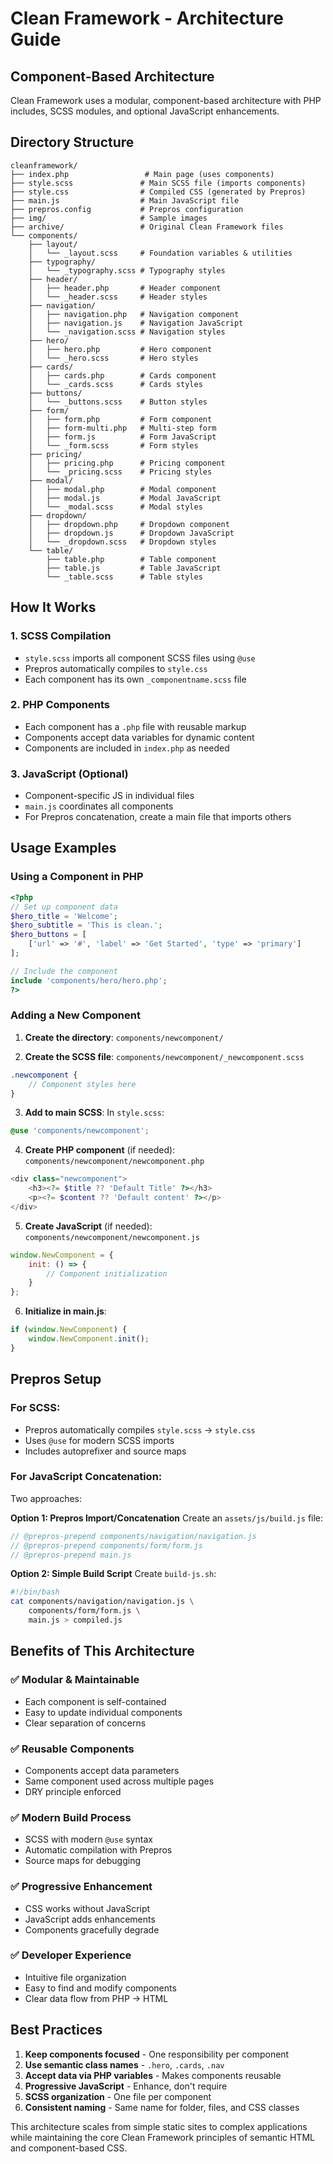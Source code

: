 # Clean Framework - Architecture Guide

## Component-Based Architecture

Clean Framework uses a modular, component-based architecture with PHP includes, SCSS modules, and optional JavaScript enhancements.

## Directory Structure

```
cleanframework/
├── index.php                 # Main page (uses components)
├── style.scss               # Main SCSS file (imports components)  
├── style.css                # Compiled CSS (generated by Prepros)
├── main.js                  # Main JavaScript file
├── prepros.config           # Prepros configuration
├── img/                     # Sample images
├── archive/                 # Original Clean Framework files
└── components/
    ├── layout/
    │   └── _layout.scss     # Foundation variables & utilities
    ├── typography/
    │   └── _typography.scss # Typography styles
    ├── header/
    │   ├── header.php       # Header component
    │   └── _header.scss     # Header styles
    ├── navigation/
    │   ├── navigation.php   # Navigation component
    │   ├── navigation.js    # Navigation JavaScript
    │   └── _navigation.scss # Navigation styles
    ├── hero/
    │   ├── hero.php         # Hero component
    │   └── _hero.scss       # Hero styles
    ├── cards/
    │   ├── cards.php        # Cards component
    │   └── _cards.scss      # Cards styles
    ├── buttons/
    │   └── _buttons.scss    # Button styles
    ├── form/
    │   ├── form.php         # Form component
    │   ├── form-multi.php   # Multi-step form
    │   ├── form.js          # Form JavaScript
    │   └── _form.scss       # Form styles
    ├── pricing/
    │   ├── pricing.php      # Pricing component
    │   └── _pricing.scss    # Pricing styles
    ├── modal/
    │   ├── modal.php        # Modal component
    │   ├── modal.js         # Modal JavaScript
    │   └── _modal.scss      # Modal styles
    ├── dropdown/
    │   ├── dropdown.php     # Dropdown component
    │   ├── dropdown.js      # Dropdown JavaScript
    │   └── _dropdown.scss   # Dropdown styles
    └── table/
        ├── table.php        # Table component
        ├── table.js         # Table JavaScript
        └── _table.scss      # Table styles
```

## How It Works

### 1. SCSS Compilation
- `style.scss` imports all component SCSS files using `@use`
- Prepros automatically compiles to `style.css`
- Each component has its own `_componentname.scss` file

### 2. PHP Components
- Each component has a `.php` file with reusable markup
- Components accept data variables for dynamic content
- Components are included in `index.php` as needed

### 3. JavaScript (Optional)
- Component-specific JS in individual files
- `main.js` coordinates all components
- For Prepros concatenation, create a main file that imports others

## Usage Examples

### Using a Component in PHP

```php
<?php
// Set up component data
$hero_title = 'Welcome';
$hero_subtitle = 'This is clean.';
$hero_buttons = [
    ['url' => '#', 'label' => 'Get Started', 'type' => 'primary']
];

// Include the component
include 'components/hero/hero.php';
?>
```

### Adding a New Component

1. **Create the directory**: `components/newcomponent/`

2. **Create the SCSS file**: `components/newcomponent/_newcomponent.scss`
```scss
.newcomponent {
    // Component styles here
}
```

3. **Add to main SCSS**: In `style.scss`:
```scss
@use 'components/newcomponent';
```

4. **Create PHP component** (if needed): `components/newcomponent/newcomponent.php`
```php
<div class="newcomponent">
    <h3><?= $title ?? 'Default Title' ?></h3>
    <p><?= $content ?? 'Default content' ?></p>
</div>
```

5. **Create JavaScript** (if needed): `components/newcomponent/newcomponent.js`
```javascript
window.NewComponent = {
    init: () => {
        // Component initialization
    }
};
```

6. **Initialize in main.js**:
```javascript
if (window.NewComponent) {
    window.NewComponent.init();
}
```

## Prepros Setup

### For SCSS:
- Prepros automatically compiles `style.scss` → `style.css`
- Uses `@use` for modern SCSS imports
- Includes autoprefixer and source maps

### For JavaScript Concatenation:
Two approaches:

**Option 1: Prepros Import/Concatenation**
Create an `assets/js/build.js` file:
```javascript
// @prepros-prepend components/navigation/navigation.js
// @prepros-prepend components/form/form.js
// @prepros-prepend main.js
```

**Option 2: Simple Build Script**
Create `build-js.sh`:
```bash
#!/bin/bash
cat components/navigation/navigation.js \
    components/form/form.js \
    main.js > compiled.js
```

## Benefits of This Architecture

### ✅ **Modular & Maintainable**
- Each component is self-contained
- Easy to update individual components
- Clear separation of concerns

### ✅ **Reusable Components** 
- Components accept data parameters
- Same component used across multiple pages
- DRY principle enforced

### ✅ **Modern Build Process**
- SCSS with modern `@use` syntax
- Automatic compilation with Prepros
- Source maps for debugging

### ✅ **Progressive Enhancement**
- CSS works without JavaScript
- JavaScript adds enhancements
- Components gracefully degrade

### ✅ **Developer Experience**
- Intuitive file organization
- Easy to find and modify components
- Clear data flow from PHP → HTML

## Best Practices

1. **Keep components focused** - One responsibility per component
2. **Use semantic class names** - `.hero`, `.cards`, `.nav` 
3. **Accept data via PHP variables** - Makes components reusable
4. **Progressive JavaScript** - Enhance, don't require
5. **SCSS organization** - One file per component
6. **Consistent naming** - Same name for folder, files, and CSS classes

This architecture scales from simple static sites to complex applications while maintaining the core Clean Framework principles of semantic HTML and component-based CSS.
